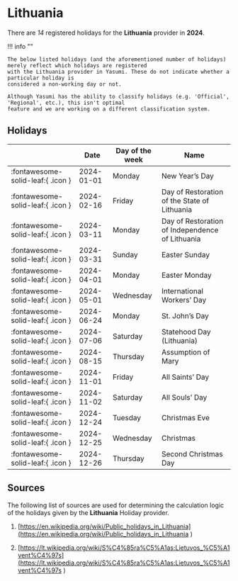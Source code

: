 # Lithuania

There are _14_ registered holidays for the **Lithuania** provider in **2024**.

!!! info ""

    The below listed holidays (and the aforementioned number of holidays) merely reflect which holidays are registered
    with the Lithuania provider in Yasumi. These do not indicate whether a particular holiday is
    considered a non-working day or not.

    Although Yasumi has the ability to classify holidays (e.g. 'Official', 'Regional', etc.), this isn't optimal
    feature and we are working on a different classification system.

## Holidays

|     | Date | Day of the week | Name |
| --- | ---- | --------------- | ---- |
| :fontawesome-solid-leaf:{ .icon } | 2024-01-01 | Monday | New Year’s Day |
| :fontawesome-solid-leaf:{ .icon } | 2024-02-16 | Friday | Day of Restoration of the State of Lithuania |
| :fontawesome-solid-leaf:{ .icon } | 2024-03-11 | Monday | Day of Restoration of Independence of Lithuania |
| :fontawesome-solid-leaf:{ .icon } | 2024-03-31 | Sunday | Easter Sunday |
| :fontawesome-solid-leaf:{ .icon } | 2024-04-01 | Monday | Easter Monday |
| :fontawesome-solid-leaf:{ .icon } | 2024-05-01 | Wednesday | International Workers’ Day |
| :fontawesome-solid-leaf:{ .icon } | 2024-06-24 | Monday | St. John’s Day |
| :fontawesome-solid-leaf:{ .icon } | 2024-07-06 | Saturday | Statehood Day (Lithuania) |
| :fontawesome-solid-leaf:{ .icon } | 2024-08-15 | Thursday | Assumption of Mary |
| :fontawesome-solid-leaf:{ .icon } | 2024-11-01 | Friday | All Saints’ Day |
| :fontawesome-solid-leaf:{ .icon } | 2024-11-02 | Saturday | All Souls’ Day |
| :fontawesome-solid-leaf:{ .icon } | 2024-12-24 | Tuesday | Christmas Eve |
| :fontawesome-solid-leaf:{ .icon } | 2024-12-25 | Wednesday | Christmas |
| :fontawesome-solid-leaf:{ .icon } | 2024-12-26 | Thursday | Second Christmas Day |

## Sources

The following list of sources are used for determining the calculation logic of
the holidays given by the **Lithuania** Holiday provider.


1. [https://en.wikipedia.org/wiki/Public_holidays_in_Lithuania](https://en.wikipedia.org/wiki/Public_holidays_in_Lithuania )
   
1. [https://lt.wikipedia.org/wiki/S%C4%85ra%C5%A1as:Lietuvos_%C5%A1vent%C4%97s](https://lt.wikipedia.org/wiki/S%C4%85ra%C5%A1as:Lietuvos_%C5%A1vent%C4%97s )
   